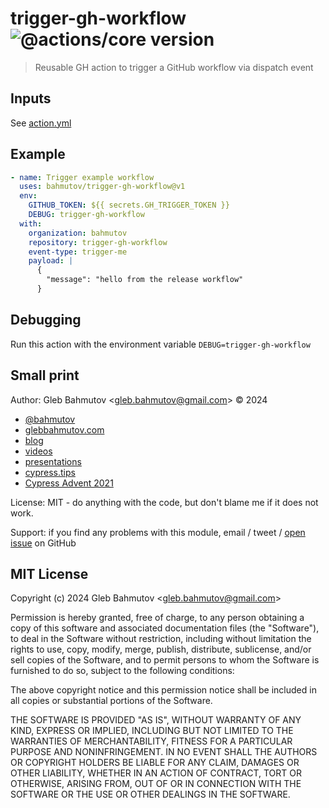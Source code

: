 # trigger-gh-workflow ![@actions/core version](https://img.shields.io/badge/@actions/core-1.10.0-brightgreen)

> Reusable GH action to trigger a GitHub workflow via dispatch event

## Inputs

See [action.yml](./action.yml)

## Example

```yml
- name: Trigger example workflow
  uses: bahmutov/trigger-gh-workflow@v1
  env:
    GITHUB_TOKEN: ${{ secrets.GH_TRIGGER_TOKEN }}
    DEBUG: trigger-gh-workflow
  with:
    organization: bahmutov
    repository: trigger-gh-workflow
    event-type: trigger-me
    payload: |
      {
        "message": "hello from the release workflow"
      }
```

## Debugging

Run this action with the environment variable `DEBUG=trigger-gh-workflow`

## Small print

Author: Gleb Bahmutov &lt;gleb.bahmutov@gmail.com&gt; &copy; 2024

- [@bahmutov](https://twitter.com/bahmutov)
- [glebbahmutov.com](https://glebbahmutov.com)
- [blog](https://glebbahmutov.com/blog)
- [videos](https://www.youtube.com/glebbahmutov)
- [presentations](https://slides.com/bahmutov)
- [cypress.tips](https://cypress.tips)
- [Cypress Advent 2021](https://cypresstips.substack.com/)

License: MIT - do anything with the code, but don't blame me if it does not work.

Support: if you find any problems with this module, email / tweet /
[open issue](https://github.com/bahmutov/trigger-gh-workflow/issues) on GitHub

## MIT License

Copyright (c) 2024 Gleb Bahmutov &lt;gleb.bahmutov@gmail.com&gt;

Permission is hereby granted, free of charge, to any person
obtaining a copy of this software and associated documentation
files (the "Software"), to deal in the Software without
restriction, including without limitation the rights to use,
copy, modify, merge, publish, distribute, sublicense, and/or sell
copies of the Software, and to permit persons to whom the
Software is furnished to do so, subject to the following
conditions:

The above copyright notice and this permission notice shall be
included in all copies or substantial portions of the Software.

THE SOFTWARE IS PROVIDED "AS IS", WITHOUT WARRANTY OF ANY KIND,
EXPRESS OR IMPLIED, INCLUDING BUT NOT LIMITED TO THE WARRANTIES
OF MERCHANTABILITY, FITNESS FOR A PARTICULAR PURPOSE AND
NONINFRINGEMENT. IN NO EVENT SHALL THE AUTHORS OR COPYRIGHT
HOLDERS BE LIABLE FOR ANY CLAIM, DAMAGES OR OTHER LIABILITY,
WHETHER IN AN ACTION OF CONTRACT, TORT OR OTHERWISE, ARISING
FROM, OUT OF OR IN CONNECTION WITH THE SOFTWARE OR THE USE OR
OTHER DEALINGS IN THE SOFTWARE.
